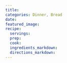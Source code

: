 ```yaml
---
title:
categories: Dinner, Bread
date:
featured_image:
recipe:
  servings:
  prep:
  cook:
  ingredients_markdown:
  directions_markdown:
---
```

